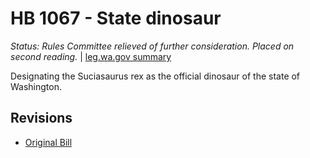 # HB 1067 - State dinosaur
*Status: Rules Committee relieved of further consideration.  Placed on second reading.* | [leg.wa.gov summary](https://app.leg.wa.gov/billsummary?BillNumber=1067&Year=2021)

Designating the Suciasaurus rex as the official dinosaur of the state of Washington.

## Revisions
* [Original Bill](1/)